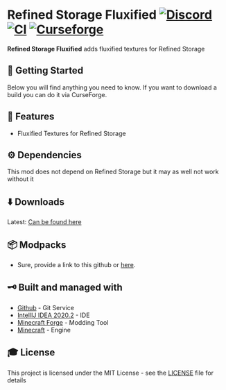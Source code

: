 # Refined Storage Fluxified [![Discord][discordImg]][discordLink] [![CI][ciImg]][ciLink] [![Curseforge][curseImg]][curseLink]


**Refined Storage Fluxified** adds fluxified textures for Refined Storage


## 🚀 Getting Started
Below you will find anything you need to know. If you want to download a build you can do it via CurseForge. 

## 📝 Features

- Fluxified Textures for Refined Storage

## ⚙️ Dependencies 
This mod does not depend on Refined Storage but it may as well not work without it

## ⬇️ Downloads
Latest: [Can be found here](https://www.curseforge.com/minecraft/mc-mods/refined-storage-fluxified/files)

## 📦 Modpacks
* Sure, provide a link to this github or [here](https://www.curseforge.com/minecraft/mc-mods/refined-storage-fluxified).

## 🗝 Built and managed with 

* [Github](http://www.github.com/) - Git Service
* [IntellIJ IDEA 2020.2](https://www.jetbrains.com/idea/download/) - IDE
* [Minecraft Forge](https://files.minecraftforge.net/) - Modding Tool
* [Minecraft](https://www.minecraft.net/) - Engine


## 🎓 License

This project is licensed under the MIT License - see the [LICENSE](LICENSE) file for details

[discordImg]: https://img.shields.io/discord/671902942466408478.svg?logo=discord&logoWidth=18&colorB=7289DA&style=for-the-badge
[discordLink]: https://discord.gg/F55qYKm

[ciImg]: https://img.shields.io/github/workflow/status/CrankySupertoon/Refined-Storage-Fluxified/Java%20CI%20with%20Gradle?style=for-the-badge
[ciLink]: https://github.com/CrankySupertoon/Refined-Storage-Fluxified/actions?query=workflow%3A%22Java+CI+with+Gradle%22

[curseImg]: http://cf.way2muchnoise.eu/383669.svg?badge_style=for_the_badge
[curseLink]: https://www.curseforge.com/minecraft/mc-mods/refined-storage-fluxified
